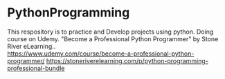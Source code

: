 # PythonProgramming
This respository is to practice and Develop projects using python. Doing course on Udemy. "Become a Professional Python Programmer" by Stone River eLearning..     
https://www.udemy.com/course/become-a-professional-python-programmer/
https://stoneriverelearning.com/p/python-programming-professional-bundle
